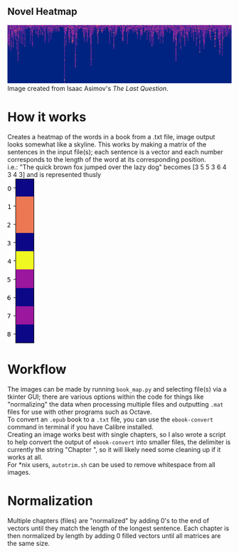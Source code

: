 ## Novel Heatmap  
![light](/images/the_last_question_map_image.png?raw=true "Isaac Asimov's The Last Question")
Image created from Isaac Asimov's _The Last Question_.

# How it works
Creates a heatmap of the words in a book from a .txt file, image output looks somewhat like a skyline. This works by making a matrix of the sentences in the input file(s); each sentence is a vector and each number corresponds to the length of the word at its corresponding position.  
i.e.: "The quick brown fox jumped over the lazy dog" becomes [3 5 5 3 6 4 3 4 3] and is represented thusly  
![fox](/images/fox_map_image.png?raw=true "Example vector")

# Workflow
The images can be made by running `book_map.py` and selecting file(s) via a tkinter GUI; there are various options within the code for things like "normalizing" the data when processing multiple files and outputting `.mat` files for use with other programs such as Octave.   
To convert an `.epub` book to a `.txt` file, you can use the `ebook-convert` command in terminal if you have Calibre installed.  
Creating an image works best with single chapters, so I also wrote a script to help convert the output of `ebook-convert` into smaller files, the delimiter is currently the string "Chapter ", so it will likely need some cleaning up if it works at all.  
For \*nix users, `autotrim.sh` can be used to remove whitespace from all images.

# Normalization
Multiple chapters (files) are "normalized" by adding 0's to the end of vectors until they match the length of the longest sentence. Each chapter is then normalized by length by adding 0 filled vectors until all matrices are the same size.
